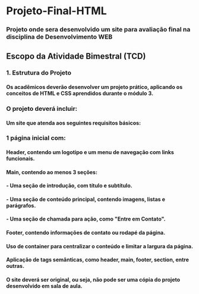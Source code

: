 # Projeto-Final-HTML
### Projeto onde sera desenvolvido um site para avaliação final na disciplina de Desenvolvimento WEB
## Escopo da Atividade Bimestral (TCD)
### 1. Estrutura do Projeto
#### Os acadêmicos deverão desenvolver um projeto prático, aplicando os conceitos de HTML e CSS aprendidos durante o módulo 3.
### O projeto deverá incluir:
#### Um site que atenda aos seguintes requisitos básicos:
### 1 página inicial com:
#### Header, contendo um logotipo e um menu de navegação com links funcionais.
#### Main, contendo ao menos 3 seções:
#### - Uma seção de introdução, com título e subtítulo.
#### - Uma seção de conteúdo principal, contendo imagens, listas e parágrafos.
#### - Uma seção de chamada para ação, como "Entre em Contato".
#### Footer, contendo informações de contato ou rodapé da página.
#### Uso de container para centralizar o conteúdo e limitar a largura da página.
#### Aplicação de tags semânticas, como header, main, footer, section, entre outras.
#### O site deverá ser original, ou seja, não pode ser uma cópia do projeto desenvolvido em sala de aula.
